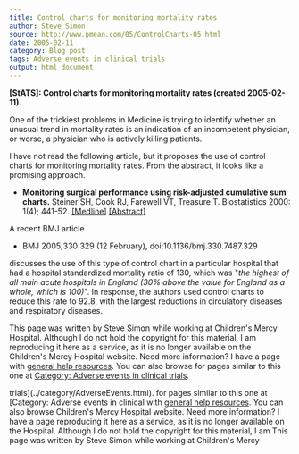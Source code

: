 ```yaml
---
title: Control charts for monitoring mortality rates
author: Steve Simon
source: http://www.pmean.com/05/ControlCharts-05.html
date: 2005-02-11
category: Blog post
tags: Adverse events in clinical trials
output: html_document
---
```

**[StATS]: Control charts for monitoring mortality
rates (created 2005-02-11)**.

One of the trickiest problems in Medicine is trying to identify whether
an unusual trend in mortality rates is an indication of an incompetent
physician, or worse, a physician who is actively killing patients.

I have not read the following article, but it proposes the use of
control charts for monitoring mortality rates. From the abstract, it
looks like a promising approach.

-   **Monitoring surgical performance using risk-adjusted cumulative sum
    charts.** Steiner SH, Cook RJ, Farewell VT, Treasure T.
    Biostatistics 2000: 1(4); 441-52.
    [\[Medline\]](http://www.ncbi.nlm.nih.gov/entrez/query.fcgi?cmd=Retrieve&db=PubMed&list_uids=12933566&dopt=Abstract)
    [\[Abstract\]](http://biostatistics.oupjournals.org/cgi/content/abstract/1/4/441)

A recent BMJ article

-   BMJ 2005;330:329 (12 February), doi:10.1136/bmj.330.7487.329

discusses the use of this type of control chart in a particular hospital
that had a hospital standardized mortality ratio of 130, which was
\"*the highest of all main acute hospitals in England (30% above the
value for England as a whole, which is 100)*\". In response, the authors
used control charts to reduce this rate to 92.8, with the largest
reductions in circulatory diseases and respiratory diseases.

This page was written by Steve Simon while working at Children\'s Mercy
Hospital. Although I do not hold the copyright for this material, I am
reproducing it here as a service, as it is no longer available on the
Children\'s Mercy Hospital website. Need more information? I have a page
with [general help resources](../GeneralHelp.html). You can also browse
for pages similar to this one at [Category: Adverse events in clinical
trials](../category/AdverseEvents.html).
<!---More--->
trials](../category/AdverseEvents.html).
for pages similar to this one at [Category: Adverse events in clinical
with [general help resources](../GeneralHelp.html). You can also browse
Children\'s Mercy Hospital website. Need more information? I have a page
reproducing it here as a service, as it is no longer available on the
Hospital. Although I do not hold the copyright for this material, I am
This page was written by Steve Simon while working at Children\'s Mercy

<!---Do not use
**[StATS]: Control charts for monitoring mortality
This page was written by Steve Simon while working at Children\'s Mercy
Hospital. Although I do not hold the copyright for this material, I am
reproducing it here as a service, as it is no longer available on the
Children\'s Mercy Hospital website. Need more information? I have a page
with [general help resources](../GeneralHelp.html). You can also browse
for pages similar to this one at [Category: Adverse events in clinical
trials](../category/AdverseEvents.html).
--->

